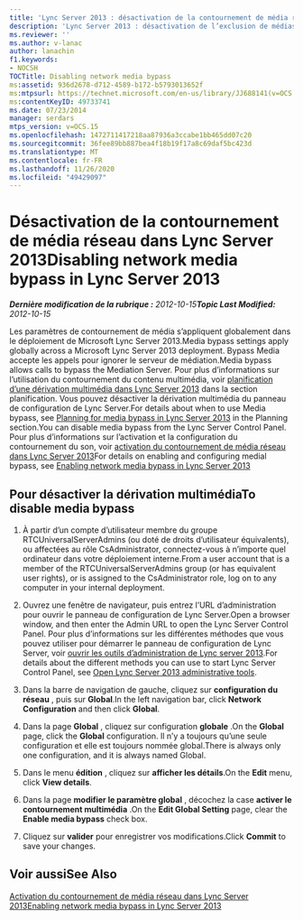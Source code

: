 ```yaml
---
title: 'Lync Server 2013 : désactivation de la contournement de média réseau'
description: 'Lync Server 2013 : désactivation de l’exclusion de médias réseau.'
ms.reviewer: ''
ms.author: v-lanac
author: lanachin
f1.keywords:
- NOCSH
TOCTitle: Disabling network media bypass
ms:assetid: 936d2678-d712-4589-b172-b5793013652f
ms:mtpsurl: https://technet.microsoft.com/en-us/library/JJ688141(v=OCS.15)
ms:contentKeyID: 49733741
ms.date: 07/23/2014
manager: serdars
mtps_version: v=OCS.15
ms.openlocfilehash: 1472711417218aa87936a3ccabe1bb465dd07c20
ms.sourcegitcommit: 36fee89bb887bea4f18b19f17a8c69daf5bc423d
ms.translationtype: MT
ms.contentlocale: fr-FR
ms.lasthandoff: 11/26/2020
ms.locfileid: "49429097"
---
```

# <a name="disabling-network-media-bypass-in-lync-server-2013"></a><span data-ttu-id="34a6f-103">Désactivation de la contournement de média réseau dans Lync Server 2013</span><span class="sxs-lookup"><span data-stu-id="34a6f-103">Disabling network media bypass in Lync Server 2013</span></span>

<div data-xmlns="http://www.w3.org/1999/xhtml">

<div class="topic" data-xmlns="http://www.w3.org/1999/xhtml" data-msxsl="urn:schemas-microsoft-com:xslt" data-cs="https://msdn.microsoft.com/">

<div data-asp="https://msdn2.microsoft.com/asp">



</div>

<div id="mainSection">

<div id="mainBody"><span data-ttu-id="34a6f-104">

<span> </span></span><span class="sxs-lookup"><span data-stu-id="34a6f-104">

<span> </span></span></span>

<span data-ttu-id="34a6f-105">_**Dernière modification de la rubrique :** 2012-10-15_</span><span class="sxs-lookup"><span data-stu-id="34a6f-105">_**Topic Last Modified:** 2012-10-15_</span></span>

<span data-ttu-id="34a6f-106">Les paramètres de contournement de média s’appliquent globalement dans le déploiement de Microsoft Lync Server 2013.</span><span class="sxs-lookup"><span data-stu-id="34a6f-106">Media bypass settings apply globally across a Microsoft Lync Server 2013 deployment.</span></span> <span data-ttu-id="34a6f-107">Bypass Media accepte les appels pour ignorer le serveur de médiation.</span><span class="sxs-lookup"><span data-stu-id="34a6f-107">Media bypass allows calls to bypass the Mediation Server.</span></span> <span data-ttu-id="34a6f-108">Pour plus d’informations sur l’utilisation du contournement du contenu multimédia, voir [planification d’une dérivation multimédia dans Lync Server 2013](lync-server-2013-planning-for-media-bypass.md) dans la section planification. Vous pouvez désactiver la dérivation multimédia du panneau de configuration de Lync Server.</span><span class="sxs-lookup"><span data-stu-id="34a6f-108">For details about when to use Media bypass, see [Planning for media bypass in Lync Server 2013](lync-server-2013-planning-for-media-bypass.md) in the Planning section.You can disable media bypass from the Lync Server Control Panel.</span></span> <span data-ttu-id="34a6f-109">Pour plus d’informations sur l’activation et la configuration du contournement du son, voir [activation du contournement de média réseau dans Lync Server 2013](lync-server-2013-enabling-network-media-bypass.md)</span><span class="sxs-lookup"><span data-stu-id="34a6f-109">For details on enabling and configuring medial bypass, see [Enabling network media bypass in Lync Server 2013](lync-server-2013-enabling-network-media-bypass.md)</span></span>

<div>

## <a name="to-disable-media-bypass"></a><span data-ttu-id="34a6f-110">Pour désactiver la dérivation multimédia</span><span class="sxs-lookup"><span data-stu-id="34a6f-110">To disable media bypass</span></span>

1.  <span data-ttu-id="34a6f-111">À partir d’un compte d’utilisateur membre du groupe RTCUniversalServerAdmins (ou doté de droits d’utilisateur équivalents), ou affectées au rôle CsAdministrator, connectez-vous à n’importe quel ordinateur dans votre déploiement interne.</span><span class="sxs-lookup"><span data-stu-id="34a6f-111">From a user account that is a member of the RTCUniversalServerAdmins group (or has equivalent user rights), or is assigned to the CsAdministrator role, log on to any computer in your internal deployment.</span></span>

2.  <span data-ttu-id="34a6f-112">Ouvrez une fenêtre de navigateur, puis entrez l’URL d’administration pour ouvrir le panneau de configuration de Lync Server.</span><span class="sxs-lookup"><span data-stu-id="34a6f-112">Open a browser window, and then enter the Admin URL to open the Lync Server Control Panel.</span></span> <span data-ttu-id="34a6f-113">Pour plus d’informations sur les différentes méthodes que vous pouvez utiliser pour démarrer le panneau de configuration de Lync Server, voir [ouvrir les outils d’administration de Lync server 2013](lync-server-2013-open-lync-server-administrative-tools.md).</span><span class="sxs-lookup"><span data-stu-id="34a6f-113">For details about the different methods you can use to start Lync Server Control Panel, see [Open Lync Server 2013 administrative tools](lync-server-2013-open-lync-server-administrative-tools.md).</span></span>

3.  <span data-ttu-id="34a6f-114">Dans la barre de navigation de gauche, cliquez sur **configuration du réseau** , puis sur **Global**.</span><span class="sxs-lookup"><span data-stu-id="34a6f-114">In the left navigation bar, click **Network Configuration** and then click **Global**.</span></span>

4.  <span data-ttu-id="34a6f-115">Dans la page **Global** , cliquez sur configuration **globale** .</span><span class="sxs-lookup"><span data-stu-id="34a6f-115">On the **Global** page, click the **Global** configuration.</span></span> <span data-ttu-id="34a6f-116">Il n’y a toujours qu’une seule configuration et elle est toujours nommée global.</span><span class="sxs-lookup"><span data-stu-id="34a6f-116">There is always only one configuration, and it is always named Global.</span></span>

5.  <span data-ttu-id="34a6f-117">Dans le menu **édition** , cliquez sur **afficher les détails**.</span><span class="sxs-lookup"><span data-stu-id="34a6f-117">On the **Edit** menu, click **View details**.</span></span>

6.  <span data-ttu-id="34a6f-118">Dans la page **modifier le paramètre global** , décochez la case **activer le contournement multimédia** .</span><span class="sxs-lookup"><span data-stu-id="34a6f-118">On the **Edit Global Setting** page, clear the **Enable media bypass** check box.</span></span>

7.  <span data-ttu-id="34a6f-119">Cliquez sur **valider** pour enregistrer vos modifications.</span><span class="sxs-lookup"><span data-stu-id="34a6f-119">Click **Commit** to save your changes.</span></span>

</div>

<div>

## <a name="see-also"></a><span data-ttu-id="34a6f-120">Voir aussi</span><span class="sxs-lookup"><span data-stu-id="34a6f-120">See Also</span></span>


[<span data-ttu-id="34a6f-121">Activation du contournement de média réseau dans Lync Server 2013</span><span class="sxs-lookup"><span data-stu-id="34a6f-121">Enabling network media bypass in Lync Server 2013</span></span>](lync-server-2013-enabling-network-media-bypass.md)  
  

<span data-ttu-id="34a6f-122"></div>

</div>

<span> </span>

</div>

</div>

</span><span class="sxs-lookup"><span data-stu-id="34a6f-122"></div>

</div>

<span> </span>

</div>

</div>

</span></span></div>

